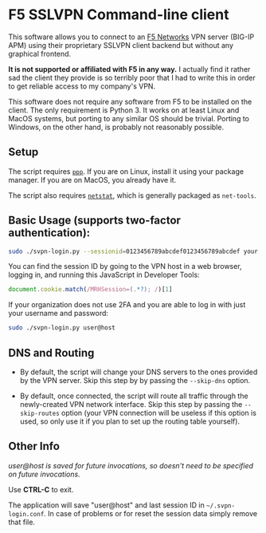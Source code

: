 # F5 SSLVPN Command-line client

This software allows you to connect to an [F5 Networks](https://f5.com/) VPN server (BIG-IP APM) using their proprietary SSLVPN client backend but without any graphical frontend.

**It is not supported or affiliated with F5 in any way.** I actually find it rather
sad the client they provide is so terribly poor that I had to write this in
order to get reliable access to my company's VPN.

This software does not require any software from F5 to be installed on the
client. The only requirement is Python 3. It works on at least Linux and MacOS
systems, but porting to any similar OS should be trivial. Porting to Windows, on
the other hand, is probably not reasonably possible.

## Setup

The script requires [`ppp`](https://www.samba.org/ppp/). If you are on Linux, install it using your package manager. If you are on MacOS, you already have it.

The script also requires [`netstat`](http://man7.org/linux/man-pages/man8/netstat.8.html), which is generally packaged as ```net-tools```.

## Basic Usage (supports two-factor authentication):

```bash
sudo ./svpn-login.py --sessionid=0123456789abcdef0123456789abcdef your.fully.qualified.hostname
```

You can find the session ID by going to the VPN host in a web browser, logging in, and running this JavaScript in Developer Tools:

```javascript
document.cookie.match(/MRHSession=(.*?); /)[1]
```

If your organization does not use 2FA and you are able to log in with just your username and password:

```bash
sudo ./svpn-login.py user@host
```

## DNS and Routing

- By default, the script will change your DNS servers to the ones provided by the VPN server. Skip this step by by passing the `--skip-dns` option.

- By default, once connected, the script will route all traffic through the newly-created VPN network interface. Skip this step by passing the `--skip-routes` option (your VPN connection will be useless if this option is used, so only use it if you plan to set up the routing table yourself).

## Other Info

*user@host is saved for future invocations, so doesn't need to be
specified on future invocations.*

Use **CTRL-C** to exit.

The application will save "user@host" and last session ID in ``~/.svpn-login.conf``. In case of problems or for reset the session data simply remove that file.
